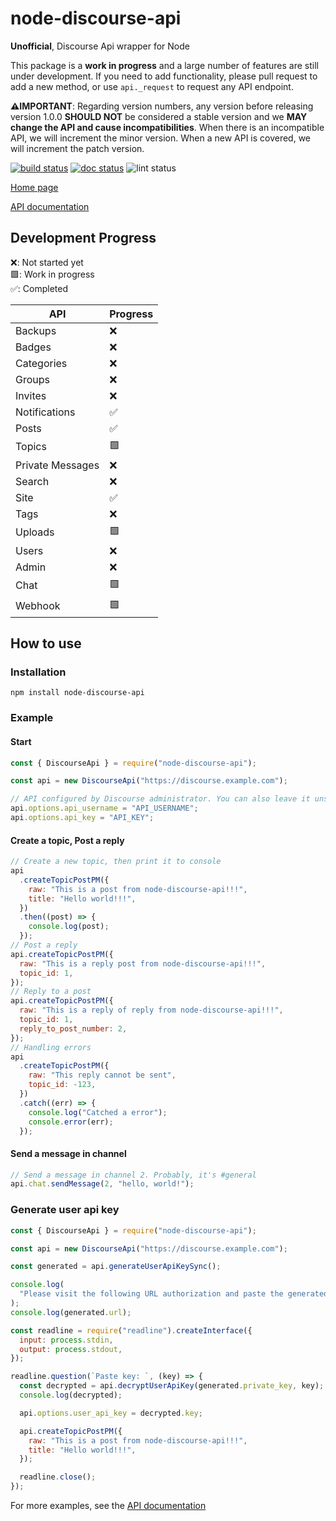 # node-discourse-api

**Unofficial**, Discourse Api wrapper for Node

This package is a **work in progress** and a large number of features are still under development. If you need to add functionality, please pull request to add a new method, or use `api._request` to request any API endpoint.

**⚠️IMPORTANT**: Regarding version numbers, any version before releasing version 1.0.0 **SHOULD NOT** be considered a stable version and we **MAY change the API and cause incompatibilities**. When there is an incompatible API, we will increment the minor version. When a new API is covered, we will increment the patch version.

[![build status](https://github.com/Lhcfl/node-discourse-api/actions/workflows/build.yml/badge.svg)](https://www.npmjs.com/package/node-discourse-api)
[![doc status](https://github.com/Lhcfl/node-discourse-api/actions/workflows/tsdoc.yml/badge.svg)](https://lhcfl.github.io/node-discourse-api/)
![lint status](https://github.com/Lhcfl/node-discourse-api/actions/workflows/lint_check.yml/badge.svg)

[Home page](https://github.com/Lhcfl/node-discourse-api)

[API documentation](https://lhcfl.github.io/node-discourse-api/)

## Development Progress

❌: Not started yet  
🟩: Work in progress  
✅: Completed

| API              | Progress |
| ---------------- | -------- |
| Backups          | ❌       |
| Badges           | ❌       |
| Categories       | ❌       |
| Groups           | ❌       |
| Invites          | ❌       |
| Notifications    | ✅       |
| Posts            | ✅       |
| Topics           | 🟩       |
| Private Messages | ❌       |
| Search           | ❌       |
| Site             | ✅       |
| Tags             | ❌       |
| Uploads          | 🟩       |
| Users            | ❌       |
| Admin            | ❌       |
| Chat             | 🟩       |
| Webhook          | 🟩       |

## How to use

### Installation

```
npm install node-discourse-api
```

### Example

#### Start

```javascript
const { DiscourseApi } = require("node-discourse-api");

const api = new DiscourseApi("https://discourse.example.com");

// API configured by Discourse administrator. You can also leave it unset and have the API read only the public content of your forum.
api.options.api_username = "API_USERNAME";
api.options.api_key = "API_KEY";
```

#### Create a topic, Post a reply

```javascript
// Create a new topic, then print it to console
api
  .createTopicPostPM({
    raw: "This is a post from node-discourse-api!!!",
    title: "Hello world!!!",
  })
  .then((post) => {
    console.log(post);
  });
// Post a reply
api.createTopicPostPM({
  raw: "This is a reply post from node-discourse-api!!!",
  topic_id: 1,
});
// Reply to a post
api.createTopicPostPM({
  raw: "This is a reply of reply from node-discourse-api!!!",
  topic_id: 1,
  reply_to_post_number: 2,
});
// Handling errors
api
  .createTopicPostPM({
    raw: "This reply cannot be sent",
    topic_id: -123,
  })
  .catch((err) => {
    console.log("Catched a error");
    console.error(err);
  });
```

#### Send a message in channel

```javascript
// Send a message in channel 2. Probably, it's #general
api.chat.sendMessage(2, "hello, world!");
```

### Generate user api key

```javascript
const { DiscourseApi } = require("node-discourse-api");

const api = new DiscourseApi("https://discourse.example.com");

const generated = api.generateUserApiKeySync();

console.log(
  "Please visit the following URL authorization and paste the generated key in the console:",
);
console.log(generated.url);

const readline = require("readline").createInterface({
  input: process.stdin,
  output: process.stdout,
});

readline.question(`Paste key: `, (key) => {
  const decrypted = api.decryptUserApiKey(generated.private_key, key);
  console.log(decrypted);

  api.options.user_api_key = decrypted.key;

  api.createTopicPostPM({
    raw: "This is a post from node-discourse-api!!!",
    title: "Hello world!!!",
  });

  readline.close();
});
```

For more examples, see the [API documentation](https://lhcfl.github.io/node-discourse-api/)
